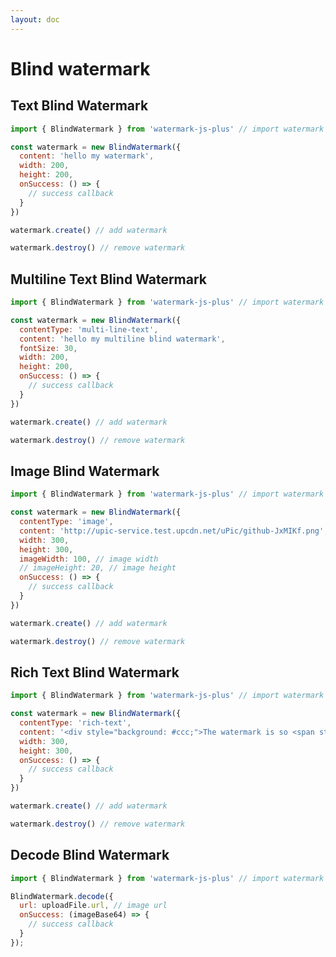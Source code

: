 ```yaml
---
layout: doc
---
```

# Blind watermark

<script setup lang="ts">
import VPButton from 'vitepress/dist/client/theme-default/components/VPButton.vue';
import { ref, getCurrentInstance } from 'vue';
import { Plus } from '@element-plus/icons-vue';
import { BlindWatermark } from '../../src';
import { useData } from 'vitepress';

const { isDark } = useData();
const app = getCurrentInstance();
const decodeBlindImage = ref('');

// text blind watermark
const textBlindWatermark = new BlindWatermark({
  content: 'hello my watermark',
  width: 200,
  height: 200,
  onSuccess: () => {
    app.appContext.config.globalProperties.$message({
      message: 'The text blind watermark added successfully!',
      type: 'success'
    });
  }
});
const handleAddTextBlindWatermark = () => {
  if (isDark.value) {
    textBlindWatermark.options.fontColor = '#fff'
  }
  textBlindWatermark.create();
};
const handleRemoveTextBlindWatermark = () => {
  textBlindWatermark.destroy();
};

// multiline blind text watermark
const multiLineTextBlindWatermark = new BlindWatermark({
  contentType: 'multi-line-text',
  content: 'hello my multiline blind watermark',
  fontSize: 30,
  width: 200,
  height: 200,
  onSuccess: () => {
    app.appContext.config.globalProperties.$message({
      message: 'The multiline text blind watermark added successfully!',
      type: 'success'
    });
  }
});
const handleAddMultiLineTextBlindWatermark = () => {
  if (isDark.value) {
    multiLineTextBlindWatermark.options.fontColor = '#fff'
  }
  multiLineTextBlindWatermark.create();
};
const handleRemoveMultiLineTextBlindWatermark = () => {
  multiLineTextBlindWatermark.destroy();
};

// image blind watermark
const imageBlindWatermark = new BlindWatermark({
  contentType: 'image',
  image: 'https://cdn.jsdelivr.net/gh/zhensherlock/oss@main/uPic/github-mkWBiK.png',
  imageWidth: 200,
  // imageHeight: 20,
  width: 300,
  height: 300,
  onSuccess: () => {
    app.appContext.config.globalProperties.$message({
      message: '!The image blind watermark added successfully',
      type: 'success'
    });
  }
});
const handleAddImageBlindWatermark = () => {
  imageBlindWatermark.create();
};
const handleRemoveImageBlindWatermark = () => {
  imageBlindWatermark.destroy();
};

// rich text blind watermark
const richTextBlindWatermark = new BlindWatermark({
  contentType: 'rich-text',
  content: '<div style="background: #ccc;">The watermark is so <span style="color: #f00">good</span>.</div>',
  width: 300,
  height: 300,
  onSuccess: () => {
    app.appContext.config.globalProperties.$message({
      message: 'The rich text blind watermark added successfully!',
      type: 'success'
    });
  }
});
const handleAddRichTextBlindWatermark = () => {
  richTextBlindWatermark.create();
};
const handleRemoveRichTextBlindWatermark = () => {
  richTextBlindWatermark.destroy();
};

// decode blind watermark
const handleSuccess = (uploadFile) => {
  BlindWatermark.decode({
    ...(isDark.value ? {
      compositeOperation: 'overlay',
      fillColor: '#fff',
    } : {}),
    url: uploadFile.url,
    onSuccess: (imageBase64) => {
      decodeBlindImage.value = imageBase64
    }
  });
}
</script>

## Text Blind Watermark

```js
import { BlindWatermark } from 'watermark-js-plus' // import watermark plugin

const watermark = new BlindWatermark({
  content: 'hello my watermark',
  width: 200,
  height: 200,
  onSuccess: () => {
    // success callback
  }
})

watermark.create() // add watermark

watermark.destroy() // remove watermark
```
<el-space>
  <VPButton text="Add Text Blind Watermark" @click="handleAddTextBlindWatermark"></VPButton>
  <VPButton text="Remove Text Blind Watermark" @click="handleRemoveTextBlindWatermark"></VPButton>
</el-space>

## Multiline Text Blind Watermark

```js
import { BlindWatermark } from 'watermark-js-plus' // import watermark plugin

const watermark = new BlindWatermark({
  contentType: 'multi-line-text',
  content: 'hello my multiline blind watermark',
  fontSize: 30,
  width: 200,
  height: 200,
  onSuccess: () => {
    // success callback
  }
})

watermark.create() // add watermark

watermark.destroy() // remove watermark
```
<el-space>
  <VPButton text="Add Multiline Text Blind Watermark" @click="handleAddMultiLineTextBlindWatermark"></VPButton>
  <VPButton text="Remove Multiline Text Blind Watermark" @click="handleRemoveMultiLineTextBlindWatermark"></VPButton>
</el-space>

## Image Blind Watermark

```js
import { BlindWatermark } from 'watermark-js-plus' // import watermark plugin

const watermark = new BlindWatermark({
  contentType: 'image',
  content: 'http://upic-service.test.upcdn.net/uPic/github-JxMIKf.png',
  width: 300,
  height: 300,
  imageWidth: 100, // image width
  // imageHeight: 20, // image height
  onSuccess: () => {
    // success callback
  }
})

watermark.create() // add watermark

watermark.destroy() // remove watermark
```
<el-space>
  <VPButton text="Add Image Blind Watermark" @click="handleAddImageBlindWatermark"></VPButton>
  <VPButton text="Remove Image Blind Watermark" @click="handleRemoveImageBlindWatermark"></VPButton>
</el-space>

## Rich Text Blind Watermark

```js
import { BlindWatermark } from 'watermark-js-plus' // import watermark plugin

const watermark = new BlindWatermark({
  contentType: 'rich-text',
  content: '<div style="background: #ccc;">The watermark is so <span style="color: #f00">good</span>.</div>',
  width: 300,
  height: 300,
  onSuccess: () => {
    // success callback
  }
})

watermark.create() // add watermark

watermark.destroy() // remove watermark
```
<el-space>
  <VPButton text="Add RichText Blind Watermark" @click="handleAddRichTextBlindWatermark"></VPButton>
  <VPButton text="Remove Rich Text Blind Watermark" @click="handleRemoveRichTextBlindWatermark"></VPButton>
</el-space>

## Decode Blind Watermark

```js
import { BlindWatermark } from 'watermark-js-plus' // import watermark plugin

BlindWatermark.decode({
  url: uploadFile.url, // image url
  onSuccess: (imageBase64) => {
    // success callback
  }
});
```

<div>
  <el-upload
    list-type="picture-card"
    accept="image/*"
    :auto-upload="false"
    :show-file-list="false"
    :on-change="handleSuccess"
  >
    <el-icon><Plus /></el-icon>
  </el-upload>
  <el-image
    v-if="decodeBlindImage"
    style="width: 400px; height: 400px;margin-top: 20px;"
    :src="decodeBlindImage"
    :preview-src-list="[decodeBlindImage]"
    fit="cover"
  />
</div>

[//]: # (<div style="position: relative;">)

[//]: # (  <div style="position: absolute;top:0;bottom: 0;left: 0;right: 0;mix-blend-mode: color-burn;background: #000;"></div>)

[//]: # (  <img width="200" src="http://upic-service.test.upcdn.net/uPic/iShot_2022-11-28_10.35.29-RP6dBG.png" alt="">)

[//]: # (</div>)
